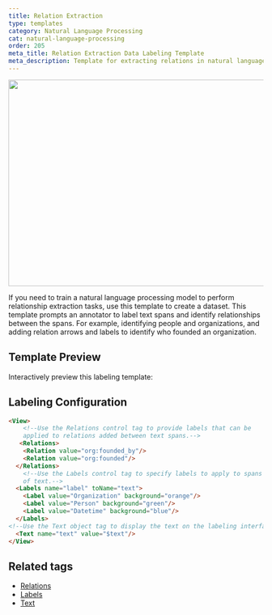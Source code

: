```yaml
---
title: Relation Extraction
type: templates
category: Natural Language Processing
cat: natural-language-processing
order: 205
meta_title: Relation Extraction Data Labeling Template
meta_description: Template for extracting relations in natural language processing text tasks with Label Studio for your machine learning and data science projects.
---
```


<img src="/images/templates/relation-extraction.png" alt="" class="gif-border" width="552px" height="408px" />

If you need to train a natural language processing model to perform relationship extraction tasks, use this template to create a dataset. This template prompts an annotator to label text spans and identify relationships between the spans. For example, identifying people and organizations, and adding relation arrows and labels to identify who founded an organization. 

## Template Preview

Interactively preview this labeling template:

<div id="main-preview"></div>

## Labeling Configuration

```html
<View>
    <!--Use the Relations control tag to provide labels that can be 
    applied to relations added between text spans.-->
   <Relations>
    <Relation value="org:founded_by"/>
    <Relation value="org:founded"/>
  </Relations>
    <!--Use the Labels control tag to specify labels to apply to spans
    of text.-->
  <Labels name="label" toName="text">
    <Label value="Organization" background="orange"/>
    <Label value="Person" background="green"/>
    <Label value="Datetime" background="blue"/>
  </Labels>
<!--Use the Text object tag to display the text on the labeling interface-->
  <Text name="text" value="$text"/>
</View>
```

## Related tags

- [Relations](/tags/relations.html)
- [Labels](/tags/labels.html)
- [Text](/tags/text.html)
